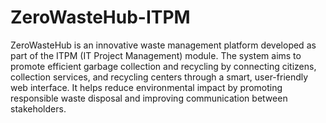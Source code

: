 # ZeroWasteHub-ITPM
 ZeroWasteHub is an innovative waste management platform developed as part of the ITPM (IT Project Management) module. The system aims to promote efficient garbage collection and recycling by connecting citizens, collection services, and recycling centers through a smart, user-friendly web interface. It helps reduce environmental impact by promoting responsible waste disposal and improving communication between stakeholders.



